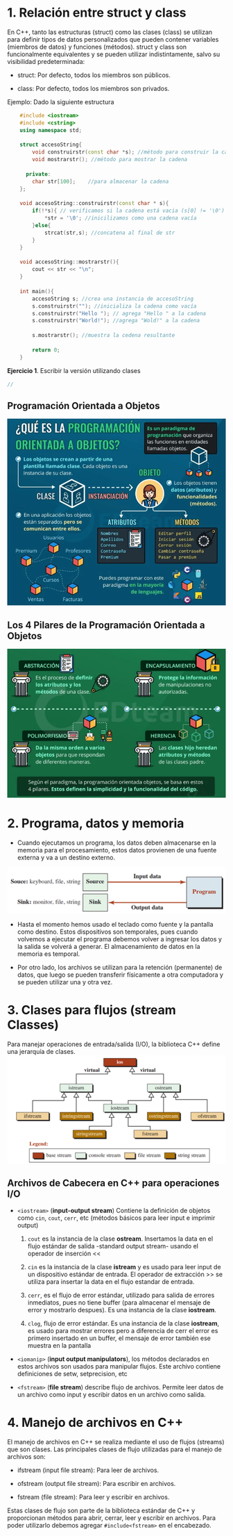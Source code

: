# 1. Relación entre struct y class
En C++, tanto las estructuras (struct) como las clases (class) se utilizan para definir tipos de datos personalizados que pueden contener variables (miembros de datos) y funciones (métodos). struct y class son funcionalmente equivalentes y se pueden utilizar indistintamente, salvo su visibilidad predeterminada:

* struct: Por defecto, todos los miembros son públicos.

* class: Por defecto, todos los miembros son privados.

Ejemplo: Dado la siguiente estructura

```cpp
    #include <iostream>
    #include <cstring>
    using namespace std;

    struct accesoString{ 
        void construirstr(const char *s); //método para construir la cadena
        void mostrarstr(); //método para mostrar la cadena

      private: 
        char str[100];    //para almacenar la cadena
    };

    void accesoString::construirstr(const char * s){
        if(!*s){ // verificamos si la cadena está vacia (s[0] != '\0')
            *str = '\0'; //inicilizamos como una cadena vacía 
        }else{
            strcat(str,s); //concatena al final de str
        } 
    }

    void accesoString::mostrarstr(){
        cout << str << "\n";
    }

    int main(){
        accesoString s; //crea una instancia de accesoString
        s.construirstr(""); //inicializa la cadena como vacía
        s.construirstr("Hello "); // agrega "Hello " a la cadena
        s.construirstr("World!"); //agrega "Wold!" a la cadena

        s.mostrarstr(); //muestra la cedena resultante

        return 0;
    }
```

**Ejercicio 1**. Escribir la versión utilizando clases
```cpp
// 
```

## Programación Orientada a Objetos
![alt text](poo.png)


## Los 4 Pilares de la Programación Orientada a Objetos

![alt text](ppoo.png)


# 2.  Programa, datos y memoria
* Cuando ejecutamos un programa, los datos deben almacenarse en la memoria para el procesamiento, estos datos provienen de una fuente externa y va a un destino  externo.

![alt text](image-1.png)

*  Hasta el momento hemos usado el teclado como fuente y la pantalla como destino. Estos dispositivos son temporales, pues cuando volvemos a ejecutar el programa debemos volver a ingresar los datos y la salida se volverá a generar. El almacenamiento de datos en la memoria es temporal.

* Por otro lado, los archivos se utilizan para la retención (permanente) de datos, que luego  se pueden transferir físicamente a otra computadora y se pueden utilizar una y otra vez.



# 3. Clases para flujos (stream Classes)
Para manejar operaciones de entrada/salida (I/O), la biblioteca C++ define una jerarquía de clases.
![alt text](image.png)


## Archivos de Cabecera en C++ para operaciones I/O

* ``<iostream>`` (**input-output stream**) Contiene la definición de objetos como  ``cin``, ``cout``, ``cerr``, etc
(métodos básicos para leer input  e imprimir output)
    1. ``cout`` es la instancia de la clase **ostream**. Insertamos la data en
el flujo estándar de salida -standard output stream- usando el operador de inserción <<

    2. ``cin`` es la instancia de la clase **istream** y es usado para leer input de un dispositivo estándar de entrada. El operador de extracción >> se utiliza para insertar la data en el flujo estandar de entrada.

    3. ``cerr``, es el flujo de error  estándar, utilizado para salida de errores inmediatos, pues no tiene buffer (para almacenar el mensaje de error y mostrarlo despues). Es una instancia de la clase **iostream**.
    
    4. ``clog``, flujo de error estándar. Es una  instancia de la clase **iostream**, es usado para mostrar errores pero a diferencia de cerr el error es primero insertado en un buffer, el mensaje de error también ese muestra en la pantalla


* ``<iomanip>`` (**input output manipulators**), los métodos declarados
en estos archivos son usados para manipular flujos.  Este archivo contiene definiciones de setw, setprecision, etc

* ``<fstream>`` (**file stream**) describe flujo de archivos. Permite leer datos de un archivo como input y escribir datos en un archivo como salida.

# 4. Manejo de archivos en C++
El manejo de archivos en C++ se realiza mediante el uso de flujos (streams) que son clases. Las principales clases de flujo utilizadas para el manejo de archivos son:

* ifstream (input file stream): Para leer de archivos.

* ofstream (output file stream): Para escribir en archivos.

* fstream (file stream): Para leer y escribir en archivos.

Estas clases de flujo son parte de la biblioteca estándar de C++  y proporcionan métodos para abrir, cerrar, leer y escribir en archivos. Para poder utilizarlo debemos agregar ```#include<fstream>``` en el encabezado.



